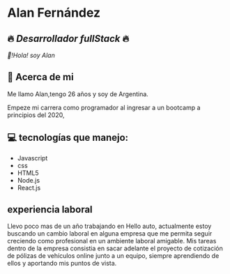  
 # **Alan Fernández**
 ## :fire: *Desarrollador fullStack* :fire:
 
 *:wave:!Hola! soy Alan* 
 

 
 ## :bell: Acerca de mi 
 Me llamo Alan,tengo 26 años y soy de Argentina.

 
 
 Empeze mi carrera como programador al ingresar a un bootcamp a principios del 2020,
 
 ## :computer: tecnologías que manejo:
 - Javascript
 - css
 - HTML5
 - Node.js
 - React.js
 
 ## experiencia laboral
 Llevo poco mas de un año trabajando en Hello auto, actualmente estoy buscando un cambio laboral en alguna empresa que me permita seguir creciendo como profesional en un ambiente laboral amigable.
Mis tareas dentro de la empresa consistia en sacar adelante el proyecto de cotización de pólizas de vehículos online junto a un equipo, siempre aprendiendo de ellos y aportando mis puntos de vista.
 
 

<!---
fernandezAlan/fernandezAlan is a ✨ special ✨ repository because its `README.md` (this file) appears on your GitHub profile.
You can click the Preview link to take a look at your changes.
--->

